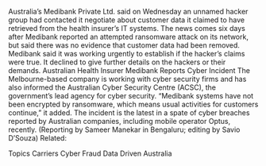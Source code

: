 Australia’s Medibank Private Ltd. said on Wednesday an unnamed hacker group had contacted it negotiate about customer data it claimed to have retrieved from the health insurer’s IT systems.
The news comes six days after Medibank reported an attempted ransomware attack on its network, but said there was no evidence that customer data had been removed.
Medibank said it was working urgently to establish if the hacker’s claims were true. It declined to give further details on the hackers or their demands.
Australian Health Insurer Medibank Reports Cyber Incident
The Melbourne-based company is working with cyber security firms and has also informed the Australian Cyber Security Centre (ACSC), the government’s lead agency for cyber security.
“Medibank systems have not been encrypted by ransomware, which means usual activities for customers continue,” it added.
The incident is the latest in a spate of cyber breaches reported by Australian companies, including mobile operator Optus, recently.
(Reporting by Sameer Manekar in Bengaluru; editing by Savio D’Souza)
Related:

Topics
Carriers
Cyber
Fraud
Data Driven
Australia
